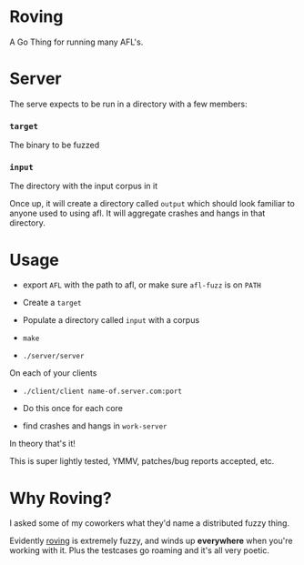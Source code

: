 Roving
======

A Go Thing for running many AFL's.

# Server

The serve expects to be run in a directory with a few members:

### `target`

The binary to be fuzzed

### `input`

The directory with the input corpus in it

Once up, it will create a directory called `output` which should look familiar
to anyone used to using afl. It will aggregate crashes and hangs in that
directory.

# Usage

* export `AFL` with the path to afl, or make sure `afl-fuzz` is on `PATH`

* Create a `target`
* Populate a directory called `input` with a corpus
* `make`
* `./server/server`

On each of your clients
* `./client/client name-of.server.com:port`
* Do this once for each core

* find crashes and hangs in `work-server`

In theory that's it!

This is super lightly tested, YMMV, patches/bug reports accepted, etc.

# Why Roving?

I asked some of my coworkers what they'd name a distributed fuzzy thing.

Evidently [roving][0] is extremely fuzzy, and winds up **everywhere** when
you're working with it. Plus the testcases go roaming and it's all very poetic.

[0]: https://en.wikipedia.org/wiki/Roving
